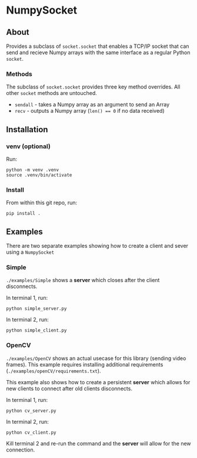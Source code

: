 # NumpySocket
## About
Provides a subclass of `socket.socket` that enables a TCP/IP socket that can send and recieve Numpy arrays with the same interface as a regular Python `socket`.

### Methods
The subclass of `socket.socket` provides three key method overrides. All other `socket` methods are untouched.

* `sendall` - takes a Numpy array as an argument to send an Array
* `recv` - outputs a Numpy array (`len() == 0` if no data received)

## Installation
### venv (optional)
Run:
```
python -m venv .venv
source .venv/bin/activate
```

### Install
From within this git repo, run:
```
pip install .
```

## Examples
There are two separate examples showing how to create a client and sever using a `NumpySocket`

### Simple
`./examples/Simple` shows a **server** which closes after the client disconnects.

In terminal 1, run:
```
python simple_server.py 
```

In terminal 2, run:
```
python simple_client.py
```

### OpenCV
`./examples/OpenCV` shows an actual usecase for this library (sending video frames). This example requires installing additional requirements (`./examples/openCV/requirements.txt`).

This example also shows how to create a persistent **server** which allows for new clients to connect after old clients disconnects.

In terminal 1, run:
```
python cv_server.py 
```

In terminal 2, run:
```
python cv_client.py
```

Kill terminal 2 and re-run the command and the **server** will allow for the new connection.
